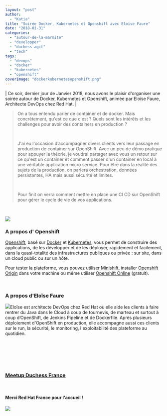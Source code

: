 ```yaml
---
layout: "post"
author: 
  - "Katia"
title: "Soirée Docker, Kubernetes et Openshift avec Eloïse Faure"
date: "2018-01-31"
categories: 
  - "autour-de-la-marmite"
  - "developper"
  - "duchess-agit"
  - "tech"
tags: 
  - "devops"
  - "docker"
  - "kubernetes"
  - "openshift"
coverImage: "dockerkubernetesopenshift.png"
---
```


| Ce soir, dernier jour de Janvier 2018, nous avons le plaisir d'organiser une soirée autour de Docker, Kubernetes et Openshift, animée par Eloïse Faure, Architecte DevOps chez Red Hat. |

> On a tous entendu parler de container et de docker. Mais concrètement, qu'est ce que c'est ? Quels sont les intérêts et les challenges pour avoir des containers en production ?
> 
>  
> 
> J'ai eu l'occasion d’accompagner divers clients vers leur passage en production de container sur OpenShift. Avec un peu de démo pratique pour appuyer la théorie, je voudrai partager avec vous un retour sur ce qu'est un container et comment passer d'un container en local à une véritable application micro service. Pour être dans la réalité des sujets de la production, on parlera orchestration, données persistantes, HA mais aussi sécurité et limites.
> 
>  
> 
> Pour finit on verra comment mettre en place une CI CD sur OpenShift pour gérer le cycle de vie de vos applications.

 

![](/assets/2018/01/2018-01-31-soiree-docker-kubernetes-openshift-eloise-faure/dockerkubernetesopenshift-1024x512.png)

### A propos d' Openshift

[Openshift](https://www.openshift.com/), basé sur [Docker](https://www.docker.com/) et [Kubernetes](https://kubernetes.io/), vous permet de construire des applications, de les développer et de les déployer, rapidement et facilement, dans la quasi-totalité des infrastructures publiques ou privée : sur site, dans un cloud public ou sur un hôte.

Pour tester la plateforme, vous pouvez utiliser [Minishift](https://github.com/minishift/minishift), installer [Openshift Origin](https://github.com/openshift/origin) dans votre machine ou même utiliser [Openshift Online](https://www.openshift.com/features/index.html) (gratuit).

 

### A propos d'Eloïse Faure

![](/assets/2018/01/2018-01-31-soiree-docker-kubernetes-openshift-eloise-faure/Eloise-Faure--150x150.png)Eloïse est architecte DevOps chez Red Hat où elle aide les clients à faire rentrer du Java dans le Cloud à coup de tournevis, de marteau et surtout à coup d’OpenShift, de Jenkins Pipeline et de Dockerfile. Après plusieurs déploiement d'OpenShift en production, elle accompagne aussi ces clients sur le run, la sécurité, le monitoring, l'exploitabilité des plateforme au quotidien.

 

 

 

### [Meetup Duchess France](https://www.meetup.com/fr-FR/Duchess-France-Meetup/)

 

#### Merci Red Hat France pour l'accueil !

![](/assets/2018/01/2018-01-31-soiree-docker-kubernetes-openshift-eloise-faure/RedHat.svg_-300x97.png)
